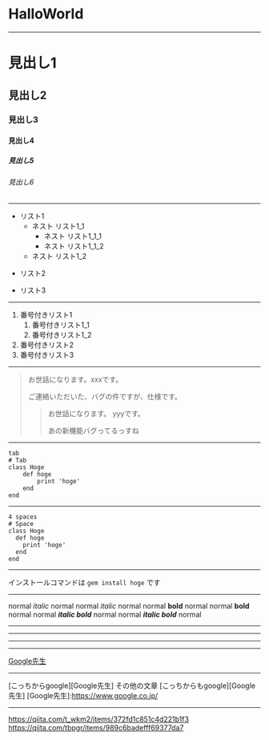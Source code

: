 # HalloWorld
***
# 見出し1
## 見出し2
### 見出し3
#### 見出し4
##### 見出し5
###### 見出し6
***
- リスト1
    - ネスト リスト1_1
        - ネスト リスト1_1_1
        - ネスト リスト1_1_2
    - ネスト リスト1_2
+ リスト2
* リスト3
***
1. 番号付きリスト1
    1. 番号付きリスト1_1
    1. 番号付きリスト1_2
1. 番号付きリスト2
1. 番号付きリスト3
***
> お世話になります。xxxです。
> 
> ご連絡いただいた、バグの件ですが、仕様です。
>> お世話になります。 yyyです。
>> 
>> あの新機能バグってるっすね
***
    tab
    # Tab
    class Hoge
        def hoge
            print 'hoge'
        end
    end
---
    4 spaces
    # Space
    class Hoge
      def hoge
        print 'hoge'
      end
    end
***
インストールコマンドは `gem install hoge` です
***
normal *italic* normal
normal _italic_ normal
normal **bold** normal
normal __bold__ normal
normal ***italic bold*** normal
normal ___italic bold___ normal
***
___
---
* * *
[Google先生](https://www.google.co.jp/)
***
[こっちからgoogle][Google先生]
その他の文章
[こっちからもgoogle][Google先生]
[Google先生]:https://www.google.co.jp/
***
https://qiita.com/t_wkm2/items/372fd1c851c4d221b1f3
https://qiita.com/tbpgr/items/989c6badefff69377da7







